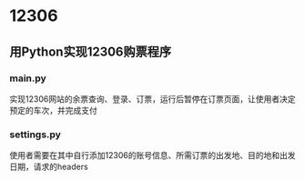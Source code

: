 # 12306

## 用Python实现12306购票程序

### main.py

​	实现12306网站的余票查询、登录、订票，运行后暂停在订票页面，让使用者决定预定的车次，并完成支付

### settings.py

​	使用者需要在其中自行添加12306的账号信息、所需订票的出发地、目的地和出发日期，请求的headers
